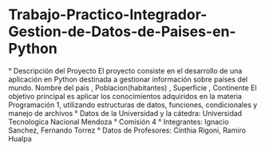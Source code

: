 # Trabajo-Practico-Integrador-Gestion-de-Datos-de-Paises-en-Python
° Descripción del Proyecto
El proyecto consiste en el desarrollo de una aplicación en Python destinada a gestionar información sobre países del mundo.
Nombre del pais , Poblacion(habitantes) , Superficie , Continente
El objetivo principal es aplicar los conocimientos adquiridos en la materia Programación 1, utilizando estructuras de datos, funciones, condicionales y manejo de archivos
° Datos de la Universidad y la cátedra: Universidad Tecnologica Nacional Mendoza
° Comisión 4 
° Integrantes: Ignacio Sanchez, Fernando Torrez
° Datos de Profesores: Cinthia Rigoni, Ramiro Hualpa
